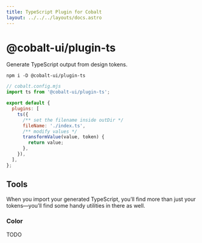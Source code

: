 ```yaml
---
title: TypeScript Plugin for Cobalt
layout: ../../../layouts/docs.astro
---
```


# @cobalt-ui/plugin-ts

Generate TypeScript output from design tokens.

```
npm i -D @cobalt-ui/plugin-ts
```

```js
// cobalt.config.mjs
import ts from '@cobalt-ui/plugin-ts';

export default {
  plugins: [
    ts({
      /** set the filename inside outDir */
      fileName: './index.ts',
      /** modify values */
      transformValue(value, token) {
        return value;
      },
    }),
  ],
};
```

## Tools

When you import your generated TypeScript, you’ll find more than just your tokens—you’ll find some handy utilities in there as well.

### Color

TODO
